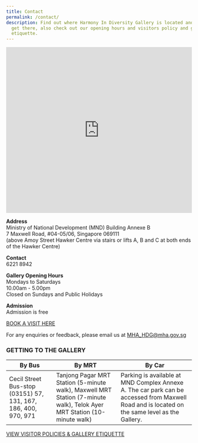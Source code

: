 ```yaml
---
title: Contact
permalink: /contact/
description: Find out where Harmony In Diversity Gallery is located and how to
  get there, also check out our opening hours and visitors policy and gallery
  etiquette.
---
```

<iframe loading="lazy" allowfullscreen="" style="border:0;" height="450" width="100%" src="https://www.google.com/maps/embed?pb=!1m18!1m12!1m3!1d3988.823269365817!2d103.84465105005495!3d1.2796545990620822!2m3!1f0!2f0!3f0!3m2!1i1024!2i768!4f13.1!3m3!1m2!1s0x31da191299684e2f%3A0x2fcd168718b3a1e9!2sHarmony%20in%20Diversity%20Gallery!5e0!3m2!1sen!2ssg!4v1674088872113!5m2!1sen!2ssg"></iframe>

**Address**  
Ministry of National Development (MND) Building Annexe B  
7 Maxwell Road, #04-05/06, Singapore 069111  
(above Amoy Street Hawker Centre via stairs or lifts A, B and C at both ends of the Hawker Centre)

**Contact**  
6221 8942

**Gallery Opening Hours**  
Mondays to Saturdays  
10.00am - 5.00pm  
Closed on Sundays and Public Holidays

**Admission**  
Admission is free

[BOOK A VISIT HERE](https://form.gov.sg/forms/mha/5bab41b04e2ef2000f8f2a4d)

For any enquiries or feedback, please email us at&nbsp;[MHA\_HDG@mha.gov.sg](mailto:MHA_HDG@mha.gov.sg)

### GETTING TO THE GALLERY



| **By Bus** | **By MRT** | **By Car** |
| -------- | -------- | -------- |
| Cecil Street Bus-stop (03151) 57, 131, 167, 186, 400, 970, 971 | Tanjong Pagar MRT Station (5-minute walk), Maxwell MRT Station (7-minute walk), Telok Ayer MRT Station (10-minute walk) | Parking is available at MND Complex Annexe A. The car park can be accessed from Maxwell Road and is located on the same level as the Gallery. |

[VIEW VISITOR POLICIES &amp; GALLERY ETIQUETTE](/visitor-policies)